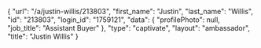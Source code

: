 {
    "url": "\/a\/justin-willis\/213803",
    "first_name": "Justin",
    "last_name": "Willis",
    "id": "213803",
    "login_id": "1759121",
    "data": {
        "profilePhoto": null,
        "job_title": "Assistant Buyer"
    },
    "type": "captivate",
    "layout": "ambassador",
    "title": "Justin Willis"
}